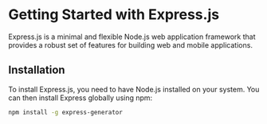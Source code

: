 # Getting Started with Express.js

Express.js is a minimal and flexible Node.js web application framework that provides a robust set of features for building web and mobile applications.

## Installation
To install Express.js, you need to have Node.js installed on your system. You can then install Express globally using npm:

```bash
npm install -g express-generator
